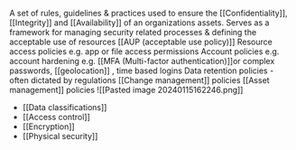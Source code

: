 A set of rules, guidelines & practices used to ensure the [[Confidentiality]], [[Integrity]] and [[Availability]] of an organizations assets.
Serves as a framework for managing security related processes & defining the acceptable use of resources
[[AUP (acceptable use policy)]]
Resource access policies e.g. app or file access permissions
Account policies e.g. account hardening e.g. [[MFA (Multi-factor authentication)]]or complex passwords, [[geolocation]] , time based logins
Data retention policies - often dictated by regulations
[[Change management]] policies 
[[Asset management]] policies
![[Pasted image 20240115162246.png]]
- [[Data classifications]]
- [[Access control]]
- [[Encryption]]
- [[Physical security]]